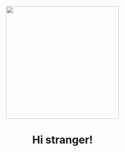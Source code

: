 <div id="header" align="center">
  <img src="https://media.giphy.com/media/f6hnhHkks8bk4jwjh3/giphy.gif" width="300">
    <h1>Hi stranger!</h1>
    <div id="badges">
      <img src="https://komarev.com/ghpvc/?username=parduckids&style=flat-square&color=red" alt=""/>
    </div>
</div>




